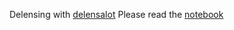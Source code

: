 Delensing with [delensalot](https://github.com/NextGenCMB/delensalot)
Please read the [notebook](https://github.com/NextGenCMB/delensalot/blob/main/first_steps/notebooks/interactive_mwe.ipynb)
